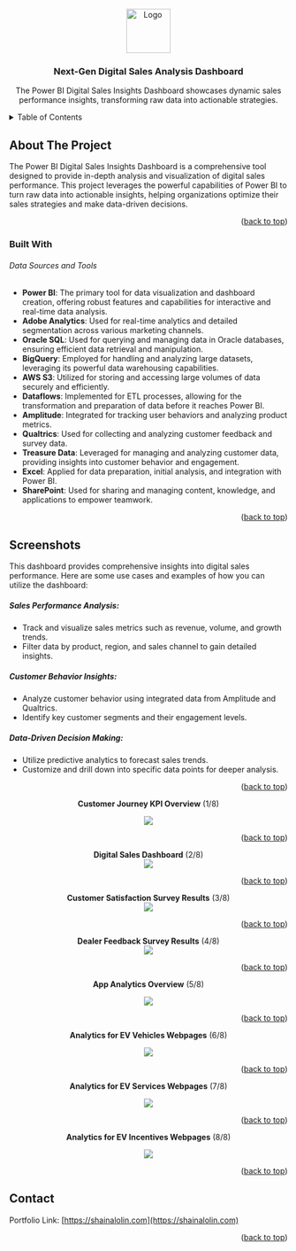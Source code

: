 <div id="top"></div>

<!-- PROJECT LOGO -->
<br />
<div align="center">
  <a href="https://github.com/slaisha/power-bi-digital-sales">
    <img src="images/sales.png" alt="Logo" width="80" height="80">
  </a>

<h3 align="center">Next-Gen Digital Sales Analysis Dashboard</h3>

  <p align="center">
  The Power BI Digital Sales Insights Dashboard showcases dynamic sales performance insights, transforming raw data into actionable strategies.

  </p>
</div>



<!-- TABLE OF CONTENTS -->
<details>
  <summary>Table of Contents</summary>
  <ol>
    <li><a href="#about-the-project">About The Project</a></li>
    <li><a href="#built-with">Built With</a></li>
    </li>
    <li><a href="#usage">Usage</a></li>
    <li><a href="#screenshots">Screenshots</a></li>
    <li><a href="#contact">Contact</a></li>
  </ol>
</details>



<!-- ABOUT THE PROJECT -->
## About The Project

<!-- [![Product Name Screen Shot][product-screenshot]](https://example.com) -->

The Power BI Digital Sales Insights Dashboard is a comprehensive tool designed to provide in-depth analysis and visualization of digital sales performance. This project leverages the powerful capabilities of Power BI to turn raw data into actionable insights, helping organizations optimize their sales strategies and make data-driven decisions.


<p align="right">(<a href="#top">back to top</a>)</p>



### Built With
###### Data Sources and Tools
* **Power BI**: The primary tool for data visualization and dashboard creation, offering robust features and capabilities for interactive and real-time data analysis.
* **Adobe Analytics**: Used for real-time analytics and detailed segmentation across various marketing channels.
* **Oracle SQL**: Used for querying and managing data in Oracle databases, ensuring efficient data retrieval and manipulation.
* **BigQuery**: Employed for handling and analyzing large datasets, leveraging its powerful data warehousing capabilities.
* **AWS S3**: Utilized for storing and accessing large volumes of data securely and efficiently.
* **Dataflows**: Implemented for ETL processes, allowing for the transformation and preparation of data before it reaches Power BI.
* **Amplitude**: Integrated for tracking user behaviors and analyzing product metrics.
* **Qualtrics**: Used for collecting and analyzing customer feedback and survey data.
* **Treasure Data**: Leveraged for managing and analyzing customer data, providing insights into customer behavior and engagement.
* **Excel**: Applied for data preparation, initial analysis, and integration with Power BI.
* **SharePoint**: Used for sharing and managing content, knowledge, and applications to empower teamwork.

<!-- 
* [React.js](https://reactjs.org/)
* [Vue.js](https://vuejs.org/)
* [Angular](https://angular.io/)
* [Svelte](https://svelte.dev/)
* [Laravel](https://laravel.com)
* [Bootstrap](https://getbootstrap.com)
* [JQuery](https://jquery.com) -->

<p align="right">(<a href="#top">back to top</a>)</p>



<!-- SCREENSHOTS -->
## Screenshots

This dashboard provides comprehensive insights into digital sales performance. Here are some use cases and examples of how you can utilize the dashboard:

##### Sales Performance Analysis:

- Track and visualize sales metrics such as revenue, volume, and growth trends.
- Filter data by product, region, and sales channel to gain detailed insights.

##### Customer Behavior Insights:

- Analyze customer behavior using integrated data from Amplitude and Qualtrics.
- Identify key customer segments and their engagement levels.

##### Data-Driven Decision Making:

- Utilize predictive analytics to forecast sales trends.
- Customize and drill down into specific data points for deeper analysis.
<p align="right">(<a href="#top">back to top</a>)</p>

<!-- Image Stack with GitHub Links -->
<div align="center">

<!-- Image with GitHub Link -->
<b>Customer Journey KPI Overview</b> (1/8) 

<div>
  <a href="https://github.com/slaisha/power-bi-digital-sales/blob/master/images/Saffron-Autos-01.png">
    <img src="images/Saffron-Autos-01.png" style="max-width: 100%; height: auto;">
  </a>
</div>

<p align="right">(<a href="#top">back to top</a>)</p>
<b>Digital Sales Dashboard</b>  (2/8) 

<!-- Image with GitHub Link -->
<div>
  <a href="https://github.com/slaisha/power-bi-digital-sales/blob/master/images/Saffron-Autos-02.png">
    <img src="images/Saffron-Autos-02.png" style="max-width: 100%; height: auto;">
  </a>
</div>
<p align="right">(<a href="#top">back to top</a>)</p>
<b>Customer Satisfaction Survey Results</b>  (3/8) 

<!-- Image with GitHub Link -->
<div>
  <a href="https://github.com/slaisha/power-bi-digital-sales/blob/master/images/Saffron-Autos-03.png">
    <img src="images/Saffron-Autos-03.png" style="max-width: 100%; height: auto;">
  </a>
</div>
<p align="right">(<a href="#top">back to top</a>)</p>
<b>Dealer Feedback Survey Results</b>  (4/8) 

<!-- Image with GitHub Link -->
<div>
  <a href="https://github.com/slaisha/power-bi-digital-sales/blob/master/images/Saffron-Autos-04.png">
    <img src="images/Saffron-Autos-04.png" style="max-width: 100%; height: auto;">
  </a>
</div> 
<p align="right">(<a href="#top">back to top</a>)</p>


<!-- Image with GitHub Link -->
<b>App Analytics Overview</b>  (5/8) 

<div>
  <a href="https://github.com/slaisha/power-bi-digital-sales/blob/master/images/Saffron-Autos-05.png">
    <img src="images/Saffron-Autos-05.png" style="max-width: 100%; height: auto;">
  </a>
</div>
<p align="right">(<a href="#top">back to top</a>)</p>


<!-- Image with GitHub Link -->
<b>Analytics for EV Vehicles Webpages</b>  (6/8)
<div>
  <a href="https://github.com/slaisha/power-bi-digital-sales/blob/master/images/Saffron-Autos-06.png">
    <img src="images/Saffron-Autos-06.png" style="max-width: 100%; height: auto;">
  </a>
</div>
<p align="right">(<a href="#top">back to top</a>)</p>

<!-- Image with GitHub Link -->
<b>Analytics for EV Services Webpages</b>  (7/8) 

<div>
  <a href="https://github.com/slaisha/power-bi-digital-sales/blob/master/images/Saffron-Autos-07.png">
    <img src="images/Saffron-Autos-07.png" style="max-width: 100%; height: auto;">
  </a>
</div>
<p align="right">(<a href="#top">back to top</a>)</p>

<!-- Image with GitHub Link -->
<b>Analytics for EV Incentives Webpages</b>  (8/8)
<div>
  <a href="https://github.com/slaisha/power-bi-digital-sales/blob/master/images/Saffron-Autos-08.png">
    <img src="images/Saffron-Autos-08.png" style="max-width: 100%; height: auto;">
  </a>
</div>

</div> <!-- End of Center Alignment -->
<p align="right">(<a href="#top">back to top</a>)</p>




<!-- CONTACT -->
## Contact

Portfolio Link: [https://shainalolin.com](https://shainalolin.com)

<p align="right">(<a href="#top">back to top</a>)</p>




<!-- MARKDOWN LINKS & IMAGES -->
<!-- https://www.markdownguide.org/basic-syntax/#reference-style-links -->
[contributors-shield]: https://img.shields.io/github/contributors/github_username/repo_name.svg?style=for-the-badge
[contributors-url]: https://github.com/github_username/repo_name/graphs/contributors
[forks-shield]: https://img.shields.io/github/forks/github_username/repo_name.svg?style=for-the-badge
[forks-url]: https://github.com/github_username/repo_name/network/members
[stars-shield]: https://img.shields.io/github/stars/github_username/repo_name.svg?style=for-the-badge
[stars-url]: https://github.com/github_username/repo_name/stargazers
[issues-shield]: https://img.shields.io/github/issues/github_username/repo_name.svg?style=for-the-badge
[issues-url]: https://github.com/github_username/repo_name/issues
[license-shield]: https://img.shields.io/github/license/github_username/repo_name.svg?style=for-the-badge
[license-url]: https://github.com/github_username/repo_name/blob/master/LICENSE.txt
[linkedin-shield]: https://img.shields.io/badge/-LinkedIn-black.svg?style=for-the-badge&logo=linkedin&colorB=555
[linkedin-url]: https://linkedin.com/in/linkedin_username
[product-screenshot]: images/screenshot.png
[s1-screenshot]: images/Saffron-Autos-01.png
